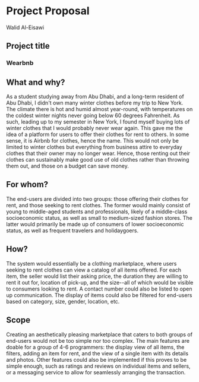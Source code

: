 # Project Proposal
Walid Al-Eisawi

## Project title
### Wearbnb

## What and why?
As a student studying away from Abu Dhabi, and a long-term resident of Abu Dhabi, I didn't own many winter clothes before my trip to New York. The climate there is hot and humid almost year-round, with temperatures on the coldest winter nights never going below 60 degrees Fahrenheit. As such, leading up to my semester in New York, I found myself buying lots of winter clothes that I would probably never wear again. This gave me the idea of a platform for users to offer their clothes for rent to others. In some sense, it is Airbnb for clothes, hence the name. This would not only be limited to winter clothes but everything from business attire to everyday clothes that their owner may no longer wear. Hence, those renting out their clothes can sustainably make good use of old clothes rather than throwing them out, and those on a budget can save money.

## For whom?
The end-users are divided into two groups: those offering their clothes for rent, and those seeking to rent clothes. The former would mainly consist of young to middle-aged students and professionals, likely of a middle-class socioeconomic status, as well as small to medium-sized fashion stores. The latter would primarily be made up of consumers of lower socioeconomic status, as well as frequent travelers and holidaygoers.

## How?
The system would essentially be a clothing marketplace, where users seeking to rent clothes can view a catalog of all items offered. For each item, the seller would list their asking price, the duration they are willing to rent it out for, location of pick-up, and the size--all of which would be visible to consumers looking to rent. A contact number could also be listed to open up communication. The display of items could also be filtered for end-users based on category, size, gender, location, etc.

## Scope
Creating an aesthetically pleasing marketplace that caters to both groups of end-users would not be too simple nor too complex. The main features are doable for a group of 4-6 programmers: the display view of all items, the filters, adding an item for rent, and the view of a single item with its details and photos. Other features could also be implemented if this proves to be simple enough, such as ratings and reviews on individual items and sellers, or a messaging service to allow for seamlessly arranging the transaction.
